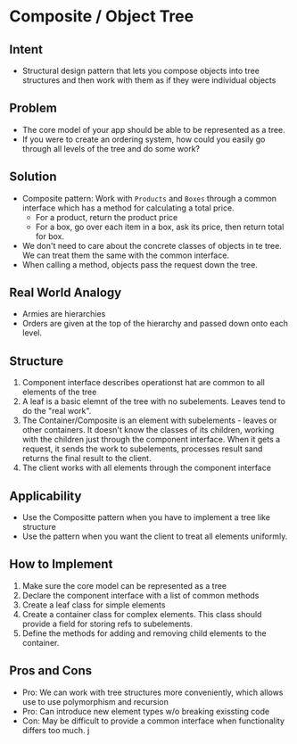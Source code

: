 # Composite / Object Tree

## Intent

- Structural design pattern that lets you compose objects into tree structures and then work with them as if they were individual objects

## Problem

- The core model of your app should be able to be represented as a tree.
- If you were to create an ordering system, how could you easily go through all levels of the tree and do some work?

## Solution

- Composite pattern: Work with `Products` and `Boxes` through a common interface which has a method for calculating a total price.
  - For a product, return the product price
  - For a box, go over each item in a box, ask its price, then return total for box.
- We don't need to care about the concrete classes of objects in te tree. We can treat them the same with the common interface.
- When calling a method, objects pass the request down the tree.

## Real World Analogy

- Armies are hierarchies
- Orders are given at the top of the hierarchy and passed down onto each level.

## Structure

1. Component interface describes operationst hat are common to all elements of the tree
2. A leaf is a basic elemnt of the tree with no subelements. Leaves tend to do the "real work".
3. The Container/Composite is an element with subelements - leaves or other containers. It doesn't know the classes of its children, working with the children just through the component interface. When it gets a request, it sends the work to subelements, processes result sand returns the final result to the client.
4. The client works with all elements through the component interface

## Applicability

- Use the Compositte pattern when you have to implement a tree like structure
- Use the pattern when you want the client to treat all elements uniformly.

## How to Implement

1. Make sure the core model can be represented as a tree
2. Declare the component interface with a list of common methods
3. Create a leaf class for simple elements
4. Create a container class for complex elements. This class should provide a field for storing refs to subelements.
5. Define the methods for adding and removing child elements to the container.

## Pros and Cons

- Pro: We can work with tree structures more conveniently, which allows use to use polymorphism and recursion
- Pro: Can introduce new element types w/o breaking exissting code
- Con: May be difficult to provide a common interface when functionality differs too much.
  j
